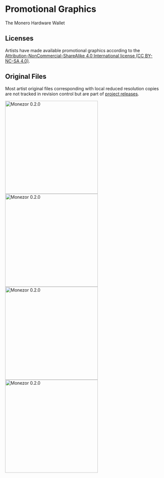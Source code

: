 # Promotional Graphics

The Monero Hardware Wallet

## Licenses

Artists have made available promotional graphics according to the [Attribution-NonCommercial-ShareAlike 4.0 International license (CC BY-NC-SA 4.0)](https://creativecommons.org/licenses/by-nc-sa/4.0/legalcode).

## Original Files

Most artist original files corresponding with local reduced resolution copies are not tracked in revision control but are part of [project releases](https://github.com/monero-project/kastelo/releases/).

[<img width="300" src="https://taiga.getmonero.org/media/attachments/b/6/2/8/78dd76b4be427713747cb925724ffbe486d029e3717c4e883f28adec0123/gez_5766-small.jpeg.640x0_q85_crop.jpg" alt="Monezor 0.2.0" />](https://github.com/monero-project/kastelo/tree/master/hardware/monezor/)  
[<img width="300" src="https://taiga.getmonero.org/media/attachments/a/3/6/b/103b9a180ba4857c2c7f27e4cca2fdf761fc97d137d1936458ae05b97742/gez_5768-small.jpeg.640x0_q85_crop.jpg" alt="Monezor 0.2.0" />](https://github.com/monero-project/kastelo/tree/master/hardware/monezor/)  
[<img width="300" src="https://taiga.getmonero.org/media/attachments/3/7/b/b/bcd26f50194d9ca1238ddcad0c26997a0ad0faba154904bb509cedab75c5/gez_5793-small.jpeg.640x0_q85_crop.jpg" alt="Monezor 0.2.0" />](https://github.com/monero-project/kastelo/tree/master/hardware/monezor/)  
[<img width="300" src="https://taiga.getmonero.org/media/attachments/5/2/2/4/4eeb3cd510c41c179c6176c0bf616c8ae2ccacaed9ae6bc129473f6970be/gez_5754-small.jpeg.640x0_q85_crop.jpg" alt="Monezor 0.2.0" />](https://github.com/monero-project/kastelo/tree/master/hardware/monezor/)
